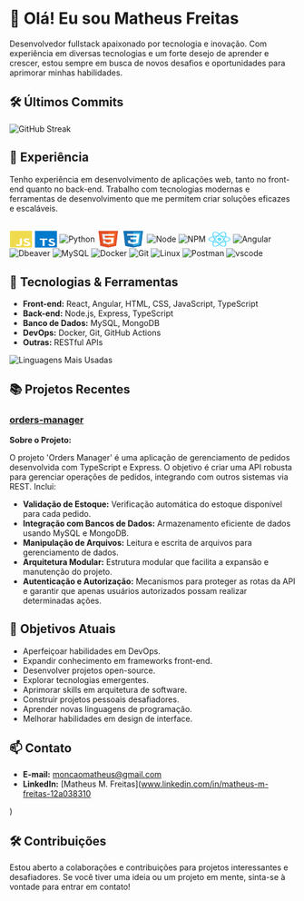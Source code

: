# 👋 Olá! Eu sou Matheus Freitas

Desenvolvedor fullstack apaixonado por tecnologia e inovação. Com experiência em diversas tecnologias e um forte desejo de aprender e crescer, estou sempre em busca de novos desafios e oportunidades para aprimorar minhas habilidades.



## 🛠️ Últimos Commits

<!-- COMMITS -->

<!-- /COMMITS -->
![GitHub Streak](https://github-readme-streak-stats.herokuapp.com/?user=Matheus-Freitas0&theme=dark)

## 🌟 Experiência

Tenho experiência em desenvolvimento de aplicações web, tanto no front-end quanto no back-end. Trabalho com tecnologias modernas e ferramentas de desenvolvimento que me permitem criar soluções eficazes e escaláveis.

<div style="display: inline_block"><br>
  <img align="center" alt="Js" height="30" width="40" src="https://raw.githubusercontent.com/devicons/devicon/master/icons/javascript/javascript-plain.svg">
  <img align="center" alt="Ts" height="30" width="40" src="https://raw.githubusercontent.com/devicons/devicon/master/icons/typescript/typescript-plain.svg">
  <img align="center" alt="Python" height="30" width="40" src="https://cdn.jsdelivr.net/gh/devicons/devicon@latest/icons/python/python-original-wordmark.svg" />
  <img align="center" alt="HTML" height="30" width="40" src="https://raw.githubusercontent.com/devicons/devicon/master/icons/html5/html5-original.svg">
  <img align="center" alt="CSS" height="30" width="40" src="https://raw.githubusercontent.com/devicons/devicon/master/icons/css3/css3-original.svg">
  <img align="center" alt="Node" height="30" width="40" src="https://cdn.jsdelivr.net/gh/devicons/devicon@latest/icons/nodejs/nodejs-original-wordmark.svg" />
  <img align="center" alt="NPM" height="30" width="40" src="https://cdn.jsdelivr.net/gh/devicons/devicon@latest/icons/npm/npm-original-wordmark.svg" />
  <img align="center" alt="React" height="30" width="40" src="https://raw.githubusercontent.com/devicons/devicon/master/icons/react/react-original.svg">
  <img align="center" alt="Angular" height="30" width="40" src="https://cdn.jsdelivr.net/gh/devicons/devicon@latest/icons/angularjs/angularjs-original.svg" />
  <img align="center" alt="Dbeaver" height="30" width="40" src="https://cdn.jsdelivr.net/gh/devicons/devicon@latest/icons/dbeaver/dbeaver-original.svg" />
  <img align="center" alt="MySQL" height="30" width="40" src="https://cdn.jsdelivr.net/gh/devicons/devicon@latest/icons/mysql/mysql-original-wordmark.svg" />
  <img align="center" alt="Docker" height="30" width="40" src="https://cdn.jsdelivr.net/gh/devicons/devicon@latest/icons/docker/docker-original-wordmark.svg" />
  <img align="center" alt="Git" height="30" width="40" src="https://cdn.jsdelivr.net/gh/devicons/devicon@latest/icons/git/git-original-wordmark.svg" />
  <img align="center" alt="Linux" height="30" width="40" src="https://cdn.jsdelivr.net/gh/devicons/devicon@latest/icons/linux/linux-original.svg" />
  <img align="center" alt="Postman" height="30" width="40" src="https://cdn.jsdelivr.net/gh/devicons/devicon@latest/icons/postman/postman-original.svg" />
  <img align="center" alt="vscode" height="30" width="40" src="https://cdn.jsdelivr.net/gh/devicons/devicon@latest/icons/vscode/vscode-original.svg" />
</div>

## 🚀 Tecnologias & Ferramentas

- **Front-end:** React, Angular, HTML, CSS, JavaScript, TypeScript
- **Back-end:** Node.js, Express, TypeScript
- **Banco de Dados:** MySQL, MongoDB
- **DevOps:** Docker, Git, GitHub Actions
- **Outras:** RESTful APIs

![Linguagens Mais Usadas](https://github-readme-stats.vercel.app/api/top-langs/?username=Matheus-Freitas0&layout=compact&theme=dark)

## 📚 Projetos Recentes

### [orders-manager](https://github.com/Matheus-Freitas0/orders-manager)

**Sobre o Projeto:**

O projeto 'Orders Manager' é uma aplicação de gerenciamento de pedidos desenvolvida com TypeScript e Express. O objetivo é criar uma API robusta para gerenciar operações de pedidos, integrando com outros sistemas via REST. Inclui:

- **Validação de Estoque:** Verificação automática do estoque disponível para cada pedido.
- **Integração com Bancos de Dados:** Armazenamento eficiente de dados usando MySQL e MongoDB.
- **Manipulação de Arquivos:** Leitura e escrita de arquivos para gerenciamento de dados.
- **Arquitetura Modular:** Estrutura modular que facilita a expansão e manutenção do projeto.
- **Autenticação e Autorização:** Mecanismos para proteger as rotas da API e garantir que apenas usuários autorizados possam realizar determinadas ações.

## 🎯 Objetivos Atuais

- Aperfeiçoar habilidades em DevOps.
- Expandir conhecimento em frameworks front-end.
- Desenvolver projetos open-source.
- Explorar tecnologias emergentes.
- Aprimorar skills em arquitetura de software.
- Construir projetos pessoais desafiadores.
- Aprender novas linguagens de programação.
- Melhorar habilidades em design de interface.

## 📫 Contato

- **E-mail:** [moncaomatheus@gmail.com](mailto:moncaomatheus@gmail.com)
- **LinkedIn:** [Matheus M. Freitas](www.linkedin.com/in/matheus-m-freitas-12a038310

)

## 🛠️ Contribuições

Estou aberto a colaborações e contribuições para projetos interessantes e desafiadores. Se você tiver uma ideia ou um projeto em mente, sinta-se à vontade para entrar em contato!
